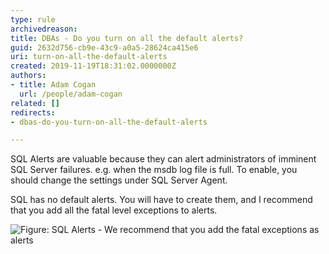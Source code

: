```yaml
---
type: rule
archivedreason: 
title: DBAs - Do you turn on all the default alerts?
guid: 2632d756-cb9e-43c9-a0a5-28624ca415e6
uri: turn-on-all-the-default-alerts
created: 2019-11-19T18:31:02.0000000Z
authors:
- title: Adam Cogan
  url: /people/adam-cogan
related: []
redirects:
- dbas-do-you-turn-on-all-the-default-alerts

---
```


SQL Alerts are valuable because they can alert administrators of imminent SQL Server failures. e.g. when the msdb log file is full. To enable, you should change the settings under SQL Server Agent.

<!--endintro-->
 SQL has no default alerts. You will have to create them, and I recommend that you add all the fatal level exceptions to alerts.

![Figure: SQL Alerts - We recommend that you add the fatal exceptions as alerts](SQLDatabases\_DefaultAlerts2005.png)
